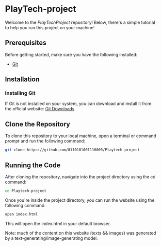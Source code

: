 # PlayTech-project

Welcome to the *PlayTechProject* repository!
Below, there's a simple tutorial to help you run this project on your machine!

## Prerequisites

Before getting started, make sure you have the following installed:

- [Git](https://git-scm.com/downloads/)

## Installation

### Installing Git

If Git is not installed on your system, you can download and install it from the official website: [Git Downloads](https://git-scm.com/downloads/).

## Clone the Repository

To clone this repository to your local machine, open a terminal or command prompt and run the following command:

```bash
git clone https://github.com/0110101001110000/Playtech-project
```

## Running the Code

After cloning the repository, navigate into the project directory using the cd command:

```bash
cd Playtech-project
```

Once you're inside the project directory, you can run the website using the following command:

```bash
open index.html
```

This will open the index.html in your default browser.

Note: much of the content on this website (texts && images) was generated by a text-generating/image-generating model.
